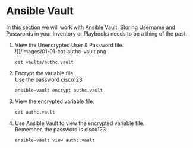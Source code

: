 # Ansible Vault

In this section we will work with Ansible Vault. 
Storing Username and Passwords in your Inventory or Playbooks needs to be a thing of the past. 

<ol>
<li>View the Unencrypted User & Password file.</li>
![]/images/01-01-cat-authc-vault.png

```cat vaults/authc.vault```  

<li>Encrypt the variable file.</li>
Use the password cisco123 

```ansible-vault encrypt authc.vault```  
    
<li>View the encrypted variable file.</li>

```cat authc.vault```  
    
<li>Use Ansible Vault to view the encrypted variable file.</li>
Remember, the password is cisco123

```ansible-vault view authc.vault```  
   

</ol>  
